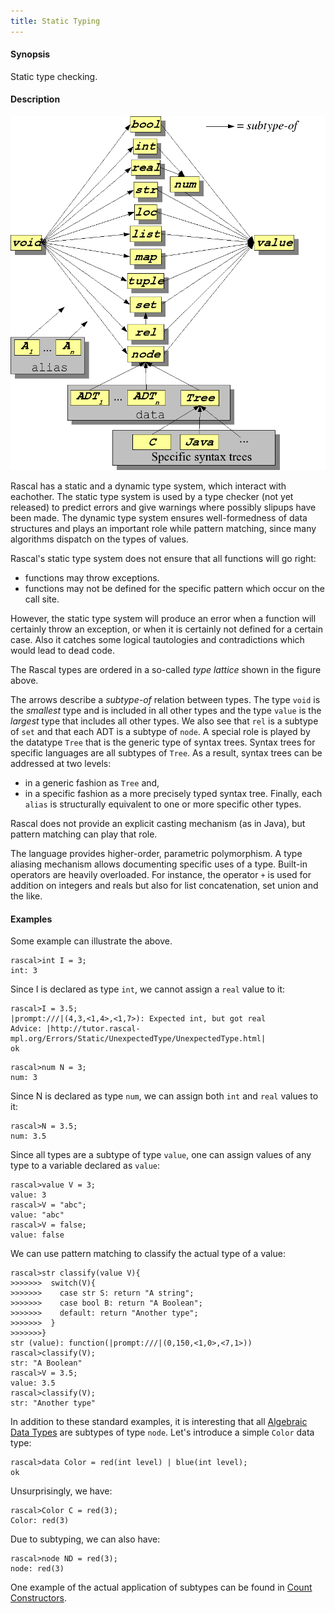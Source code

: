 ```yaml
---
title: Static Typing
---
```


#### Synopsis

Static type checking.

#### Description

![Type Lattice](/assets/RascalConcepts/StaticTyping/type-lattice.png)

Rascal has a static and a dynamic type system, which interact with eachother. The static type system is used by a type checker (not yet released) to predict errors and give warnings where possibly slipups have been made. The dynamic type system ensures well-formedness of data structures and plays an important role while pattern matching, since many algorithms dispatch on the types of values.

Rascal's static type system does not ensure that all functions will go right:
   * functions may throw exceptions.
   * functions may not be defined for the specific pattern which occur on the call site.

However, the static type system will produce an error when a function will certainly throw an exception, or when it is certainly not defined for a certain case. Also it catches some logical tautologies and contradictions which would lead to dead code.

The Rascal types are ordered in a so-called _type lattice_ shown in the figure above.

The arrows describe a _subtype-of_ relation between types. The type `void` is the _smallest_ type and 
is included in all other types and the type `value` is the _largest_ type that includes all other types. 
We also see that `rel` is a subtype of `set` and that each ADT is a subtype of `node`. 
A special role is played by the datatype `Tree` that is the generic type of syntax trees. 
Syntax trees for specific languages are all subtypes of `Tree`. As a result, syntax trees can be addressed at two levels: 

*  in a generic fashion as `Tree` and,
*  in a specific fashion as a more precisely typed syntax tree. 
Finally, each `alias` is structurally equivalent to one or more specific other types.

Rascal does not provide an explicit casting mechanism (as in Java), but pattern matching can play that role.
 
The language provides higher-order, parametric polymorphism. 
A type aliasing mechanism allows documenting specific uses of a type. 
Built-in operators are heavily overloaded. 
For instance, the operator `+` is used for addition on integers and reals but also for list concatenation, 
set union and the like.

#### Examples

Some example can illustrate the above.

```rascal-shell ,error
rascal>int I = 3;
int: 3
```
Since I is declared as type `int`, we cannot assign a `real` value to it:

```rascal-shell ,continue,error
rascal>I = 3.5;
|prompt:///|(4,3,<1,4>,<1,7>): Expected int, but got real
Advice: |http://tutor.rascal-mpl.org/Errors/Static/UnexpectedType/UnexpectedType.html|
ok
```

```rascal-shell 
rascal>num N = 3;
num: 3
```
Since N is declared as type `num`, we can assign both `int` and `real` values to it:

```rascal-shell ,continue
rascal>N = 3.5;
num: 3.5
```

Since all types are a subtype of type `value`, one can assign values of any type to a variable declared as `value`:

```rascal-shell 
rascal>value V = 3;
value: 3
rascal>V = "abc";
value: "abc"
rascal>V = false;
value: false
```
We can use pattern matching to classify the actual type of a value:

```rascal-shell ,continue
rascal>str classify(value V){
>>>>>>>  switch(V){
>>>>>>>    case str S: return "A string";
>>>>>>>    case bool B: return "A Boolean";
>>>>>>>    default: return "Another type"; 
>>>>>>>  }
>>>>>>>}
str (value): function(|prompt:///|(0,150,<1,0>,<7,1>))
rascal>classify(V);
str: "A Boolean"
rascal>V = 3.5;
value: 3.5
rascal>classify(V);
str: "Another type"
```

In addition to these standard examples, it is interesting that all [Algebraic Data Types](../../Rascal/Declarations/AlgebraicDataType/) are subtypes of type `node`.
Let's introduce a simple `Color` data type:

```rascal-shell 
rascal>data Color = red(int level) | blue(int level);
ok
```
Unsurprisingly, we have:

```rascal-shell ,continue
rascal>Color C = red(3);
Color: red(3)
```
Due to subtyping, we can also have:

```rascal-shell ,continue
rascal>node ND = red(3);
node: red(3)
```

One example of the actual application of subtypes can be found in 
[Count Constructors](../../Recipes/Common/CountConstructors/).

